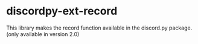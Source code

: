# discordpy-ext-record
This library makes the record function available in the discord.py package. (only available in version 2.0)
